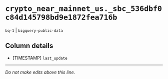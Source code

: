 # `crypto_near_mainnet_us._sbc_536dbf0c84d145798bd9e1872fea716b`
`bq-1` | `bigquery-public-data`

## Column details
* [TIMESTAMP] `last_update`

-------------------------------------------------------------------------------
*Do not make edits above this line.*
